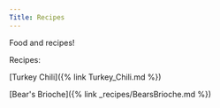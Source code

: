 ```yaml
---
Title: Recipes
---
```


Food and recipes!

Recipes:

[Turkey Chili]({% link Turkey_Chili.md %})

[Bear's Brioche]({% link _recipes/BearsBrioche.md %})



